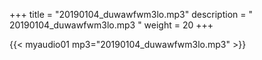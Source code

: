 +++
title = "20190104_duwawfwm3lo.mp3"
description = " 20190104_duwawfwm3lo.mp3 "
weight = 20
+++

{{< myaudio01 mp3="20190104_duwawfwm3lo.mp3" >}}

